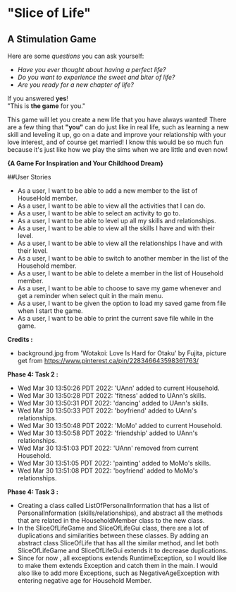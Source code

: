 # "Slice of Life"

## A Stimulation Game

Here are some *questions* you can ask yourself:
- *Have you ever thought about having a perfect life?*
- *Do you want to experience the sweet and biter of life?*
- *Are you ready for a new chapter of life?*

If you answered **yes**!   
"This is **the game** for you."

This game will let you create a new life that you have always 
wanted! There are a few thing that 
**"you"** can do just like in real life, such as learning
a new skill and leveling it up, go on a date and improve your
relationship with your love interest, and of course get married! I know
this would be so much fun because it's just like
how we play the sims when we are little and even now!

**{A Game For Inspiration and Your Childhood Dream}**

##User Stories
- As a user, I want to be able to add a new member to the list of HouseHold member.
- As a user, I want to be able to view all the activities that I can do.
- As a user, I want to be able to select an activity to go to.
- As a user, I want to be able to level up all my skills and relationships.
- As a user, I want to be able to view all the skills I have and with their level.
- As a user, I want to be able to view all the relationships I have and with their level.
- As a user, I want to be able to switch to another member in the list of the Household member.
- As a user, I want to be able to delete a member in the list of Household member.
- As a user, I want to be able to choose to save my game whenever and get a reminder when select quit in the main menu.
- As a user, I want to be given the option to load my saved game from file when I start the game.
- As a user, I want to be able to print the current save file while in the game.



**Credits :**
- background.jpg from 'Wotakoi: Love Is Hard for Otaku' by Fujita, 
picture get from https://www.pinterest.ca/pin/228346643598361763/

**Phase 4: Task 2 :**
- Wed Mar 30 13:50:26 PDT 2022: 'UAnn' added to current Household.
- Wed Mar 30 13:50:28 PDT 2022: 'fitness' added to UAnn's skills.
- Wed Mar 30 13:50:31 PDT 2022: 'dancing' added to UAnn's skills.
- Wed Mar 30 13:50:33 PDT 2022: 'boyfriend' added to UAnn's relationships.
- Wed Mar 30 13:50:48 PDT 2022: 'MoMo' added to current Household.
- Wed Mar 30 13:50:58 PDT 2022: 'friendship' added to UAnn's relationships.
- Wed Mar 30 13:51:03 PDT 2022: 'UAnn' removed from current Household.
- Wed Mar 30 13:51:05 PDT 2022: 'painting' added to MoMo's skills.
- Wed Mar 30 13:51:08 PDT 2022: 'boyfriend' added to MoMo's relationships.

**Phase 4: Task 3 :**
- Creating a class called ListOfPersonalInformation that has a  list of PersonalInformation (skills/relationships),
and abstract all the methods that are related in the HouseholdMember class to the new class.
- In the SliceOfLifeGame and SliceOfLifeGui class, there are a lot of duplications and similarities 
between these classes. By adding an abstract class SliceOfLife that has all the similar method, and let both 
SliceOfLifeGame and SliceOfLifeGui extends it to decrease duplications.
- Since for now , all exceptions extends RuntimeException, so I would like to make them extends Exception and catch them
in the main. I would also like to add more Exceptions, such as NegativeAgeException with entering negative age for
Household Member.
